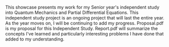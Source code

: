 This showcase presents my work for my Senior year's independent study into Quantum Mechanics and Partial Differential Equations.
This independent study project is an ongoing project that will last the entire year. As the year moves on, I will be continuing to add my progress.
Proposal.pdf is my proposal for this Independent Study.
Report.pdf will summarize the concepts I've learned and particularly interesting problems I have done that added to my understanding.